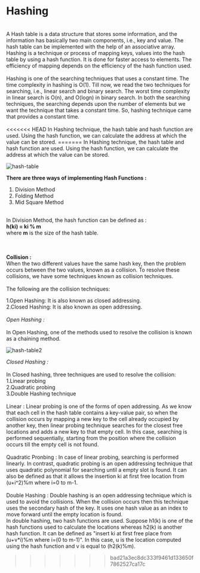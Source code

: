 # Hashing
<br>
A Hash table is a data structure that stores some information, and the information has basically two main components, i.e., key and value. The hash table can be implemented with the help of an associative array.
<br>
Hashing is a technique or process of mapping keys, values into the hash table by using a hash function. It is done for faster access to elements. The efficiency of mapping depends on the efficiency of the hash function used.<br><br>
Hashing is one of the searching techniques that uses a constant time. The time complexity in hashing is O(1). Till now, we read the two techniques for searching, i.e., linear search and binary search. The worst time complexity in linear search is O(n), and O(logn) in binary search. In both the searching techniques, the searching depends upon the number of elements but we want the technique that takes a constant time. So, hashing technique came that provides a constant time.<br><br>
<<<<<<< HEAD
In Hashing technique, the hash table and hash function are used. Using the hash function, we can calculate the address at which the value can be stored.
=======
In Hashing technique, the hash table and hash function are used. Using the hash function, we can calculate the address at which the value can be stored.

![hash-table](https://user-images.githubusercontent.com/83531337/157171845-bd8e9231-1b3c-45ea-9ffc-c43f466f21a1.png)

**There are three ways of implementing Hash Functions :**<br>
1. Division Method 
2. Folding Method 
3. Mid Square Method
<br><br>

In Division Method, the hash function can be defined as : <br>
**h(ki) = ki % m**<br>
where **m** is the size of the hash table.<br>
<br><br>

**Collision :**<br>
When the two different values have the same hash key, then the problem occurs between the two values, known as a collision. To resolve these collisions, we have some techniques known as collision techniques.<br>
<br>
The following are the collision techniques:<br>

1.Open Hashing: It is also known as closed addressing.<br>
2.Closed Hashing: It is also known as open addressing.<br>
<br>
*Open Hashing :*<br><br>
In Open Hashing, one of the methods used to resolve the collision is known as a chaining method.

![hash-table2](https://user-images.githubusercontent.com/83531337/157205642-b9b9c897-81bd-4961-bc39-6a1444a728ce.png)

*Closed Hashing :*<br><br>
In Closed hashing, three techniques are used to resolve the collision:<br>
1.Linear probing<br>
2.Quadratic probing<br>
3.Double Hashing technique<br><br>
Linear : Linear probing is one of the forms of open addressing. As we know that each cell in the hash table contains a key-value pair, so when the collision occurs by mapping a new key to the cell already occupied by another key, then linear probing technique searches for the closest free locations and adds a new key to that empty cell. In this case, searching is performed sequentially, starting from the position where the collision occurs till the empty cell is not found.<br><br>
Quadratic Pronbing : In case of linear probing, searching is performed linearly. In contrast, quadratic probing is an open addressing technique that uses quadratic polynomial for searching until a empty slot is found. It can also be defined as that it allows the insertion ki at first free location from (u+i^2)%m where i=0 to m-1.<br><br>
Double Hashing : Double hashing is an open addressing technique which is used to avoid the collisions. When the collision occurs then this technique uses the secondary hash of the key. It uses one hash value as an index to move forward until the empty location is found.<br>
In double hashing, two hash functions are used. Suppose h1(k) is one of the hash functions used to calculate the locations whereas h2(k) is another hash function. It can be defined as "insert ki at first free place from (u+v*i)%m where i=(0 to m-1)". In this case, u is the location computed using the hash function and v is equal to (h2(k)%m).









>>>>>>> bad21a3ec8dc333f9461d133650f7862527ca17c
